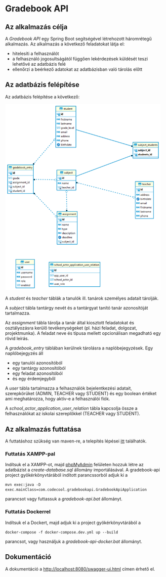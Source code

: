 # Gradebook API 

## Az alkalmazás célja

A *Gradebook API* egy Spring Boot segítségével létrehozott háromrétegű alkalmazás. Az alkalmazás a következő feladatokat
látja el:
- hitelesíti a felhasználót
- a felhasználó jogosultságától függően lekérdezések küldését teszi lehetővé az adatbázis felé
- ellenőrzi a beérkező adatokat az adatbázisban való tárolás előtt

## Az adatbázis felépítése

Az adatbázis felépítése a következő:

<img src="https://github.com/gyoritamas/vasvari-gradebook-api/blob/master/docs/images/db-schema.png" alt="schema"></a>

A *student* és *teacher* táblák a tanulók ill. tanárok személyes adatait tárolják.

A *subject* tábla tantárgy nevét és a tantárgyat tanító tanár azonosítóját tartalmazza.

Az *assignment* tábla tárolja a tanár által kiosztott feladatokat és osztályozásra kerülő tevékenységeket (pl. házi feladat, dolgozat, projektmunka). A feladat neve és típusa mellett opcionálisan megadható egy rövid leírás. 

A *gradebook_entry* táblában kerülnek tárolásra a naplóbejegyzések. Egy naplóbejegyzés áll
- egy tanulói azonosítóból
- egy tantárgy azonosítóból
- egy feladat azonosítóból
- és egy érdemjegyből

A *user* tábla tartalmazza a felhasználók bejelentkezési adatait, szerepkörüket (ADMIN, TEACHER vagy STUDENT) és egy boolean értéket ami meghatározza, hogy aktív-e a felhasználói fiók.

A *school_actor_application_user_relation* tábla kapcsolja össze a felhasználókat az iskolai szereplőkkel (TEACHER vagy STUDENT).

## Az alkalmazás futtatása

A futtatáshoz szükség van maven-re, a telepítés lépései [itt](https://maven.apache.org/install.html) találhatók.

### Futtatás XAMPP-pal

Indítsuk el a XAMPP-ot, majd [phpMyAdmin](http://localhost/phpmyadmin/) felületen hozzuk létre az adatbázist a *create-database.sql* állomány importálásával.
A gradebook-api project gyökérkönyvtárából indított parancssorból adjuk ki a 
```
mvn exec:java -D exec.mainClass=com.codecool.gradebookapi.GradebookApiApplication
```
parancsot vagy futtassuk a *gradebook-api.bat* állományt.

### Futtatás Dockerrel
Indítsuk el a Dockert, majd adjuk ki a project gyökérkönyvtárából a
```
docker-compose -f docker-compose.dev.yml up --build
```
parancsot, vagy használjuk a *gradebook-api-docker.bat* állományt.

## Dokumentáció
A dokumentáció a
[http://localhost:8080/swagger-ui.html](http://localhost:8080/swagger-ui.html)
címen érhető el.


